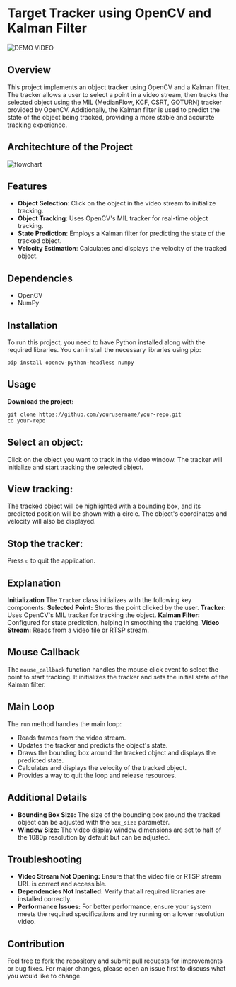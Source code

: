 # Target Tracker using OpenCV and Kalman Filter
![DEMO VIDEO](https://github.com/maazjamshaid123/Target-Tracker-using-OpenCV-and-Kalman-Filter/assets/81762527/d5543bbc-5afd-4e1e-b789-5628e7b27a9c)

## Overview
This project implements an object tracker using OpenCV and a Kalman filter. The tracker allows a user to select a point in a video stream, then tracks the selected object using the MIL (MedianFlow, KCF, CSRT, GOTURN) tracker provided by OpenCV. Additionally, the Kalman filter is used to predict the state of the object being tracked, providing a more stable and accurate tracking experience.

## Architechture of the Project
![flowchart](https://github.com/maazjamshaid123/Target-Tracker-using-OpenCV-and-Kalman-Filter/assets/81762527/4e7d724c-0dd2-45af-8061-7c8c64be8baa)

## Features

- **Object Selection**: Click on the object in the video stream to initialize tracking.
- **Object Tracking**: Uses OpenCV's MIL tracker for real-time object tracking.
- **State Prediction**: Employs a Kalman filter for predicting the state of the tracked object.
- **Velocity Estimation**: Calculates and displays the velocity of the tracked object.

## Dependencies

- OpenCV
- NumPy

## Installation

To run this project, you need to have Python installed along with the required libraries. You can install the necessary libraries using pip:

```
pip install opencv-python-headless numpy
```

## Usage
**Download the project:**
```
git clone https://github.com/yourusername/your-repo.git
cd your-repo
```

## Select an object:
Click on the object you want to track in the video window. The tracker will initialize and start tracking the selected object.

## View tracking:
The tracked object will be highlighted with a bounding box, and its predicted position will be shown with a circle. The object's coordinates and velocity will also be displayed.

## Stop the tracker:
Press `q` to quit the application.

## Explanation
**Initialization**
The `Tracker` class initializes with the following key components:
**Selected Point:** Stores the point clicked by the user.
**Tracker:** Uses OpenCV's MIL tracker for tracking the object.
**Kalman Filter:** Configured for state prediction, helping in smoothing the tracking.
**Video Stream:** Reads from a video file or RTSP stream.

## Mouse Callback
The `mouse_callback` function handles the mouse click event to select the point to start tracking. It initializes the tracker and sets the initial state of the Kalman filter.

## Main Loop
The `run` method handles the main loop:

- Reads frames from the video stream.
- Updates the tracker and predicts the object's state.
- Draws the bounding box around the tracked object and displays the predicted state.
- Calculates and displays the velocity of the tracked object.
- Provides a way to quit the loop and release resources.

## Additional Details
- **Bounding Box Size:** The size of the bounding box around the tracked object can be adjusted with the `box_size` parameter.
- **Window Size:** The video display window dimensions are set to half of the 1080p resolution by default but can be adjusted.

## Troubleshooting
- **Video Stream Not Opening:** Ensure that the video file or RTSP stream URL is correct and accessible.
- **Dependencies Not Installed:** Verify that all required libraries are installed correctly.
- **Performance Issues:** For better performance, ensure your system meets the required specifications and try running on a lower resolution video.

## Contribution
Feel free to fork the repository and submit pull requests for improvements or bug fixes. For major changes, please open an issue first to discuss what you would like to change.
